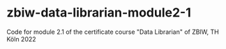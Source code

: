 # zbiw-data-librarian-module2-1
Code for module 2.1 of the certificate course "Data Librarian" of ZBIW, TH Köln
2022
